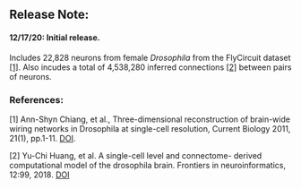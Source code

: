 ## Release Note:

#### 12/17/20: Initial release.
Includes 22,828 neurons from female *Drosophila* from the FlyCircuit dataset [[1]](#ref-1).
Also incudes a total of 4,538,280 inferred connections [[2]](ref-2) between pairs of neurons.

### References:

[1] <a name="ref-1"></a> Ann-Shyn Chiang, et al., Three-dimensional reconstruction of brain-wide wiring networks in Drosophila at single-cell resolution, Current Biology 2011, 21(1), pp.1-11. [DOI](https://doi.org/10.1016/j.cub.2010.11.056).

[2] <a name="ref-2"></a> Yu-Chi Huang, et al. A single-cell level and connectome- derived computational model of the drosophila brain. Frontiers in neuroinformatics, 12:99, 2018. [DOI](https://doi.org/10.3389/fninf.2018.00099)
